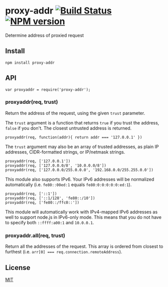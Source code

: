 # proxy-addr [![Build Status](https://travis-ci.org/expressjs/proxy-addr.svg?branch=master)](https://travis-ci.org/expressjs/proxy-addr) [![NPM version](https://badge.fury.io/js/proxy-addr.svg)](http://badge.fury.io/js/proxy-addr)

Determine address of proxied request

## Install

    npm install proxy-addr

## API

    var proxyaddr = require('proxy-addr');

### proxyaddr(req, trust)

Return the address of the request, using the given `trust` parameter.

The `trust` argument is a function that returns `true` if you trust
the address, `false` if you don't. The closest untrusted address is
returned.

    proxyaddr(req, function(addr){ return addr === '127.0.0.1' })

The `trust` argument may also be an array of trusted addresses, as
plain IP addresses, CIDR-formatted strings, or IP/netmask strings.

    proxyaddr(req, ['127.0.0.1'])
    proxyaddr(req, ['127.0.0.0/8', '10.0.0.0/8'])
    proxyaddr(req, ['127.0.0.0/255.0.0.0', '192.168.0.0/255.255.0.0'])

This module also supports IPv6. Your IPv6 addresses will be normalized
automatically (i.e. `fe80::00ed:1` equals `fe80:0:0:0:0:0:ed:1`).

    proxyaddr(req, ['::1'])
    proxyaddr(req, ['::1/128', 'fe80::/10'])
    proxyaddr(req, ['fe80::/ffc0::'])

This module will automatically work with IPv4-mapped IPv6 addresses
as well to support node.js in IPv6-only mode. This means that you do
not have to specify both `::ffff:a00:1` and `10.0.0.1`.

### proxyaddr.all(req, trust)

Return all the addresses of the request. This array is ordered from
closest to furthest (i.e. `arr[0] === req.connection.remoteAddress`).

## License

[MIT](LICENSE)
